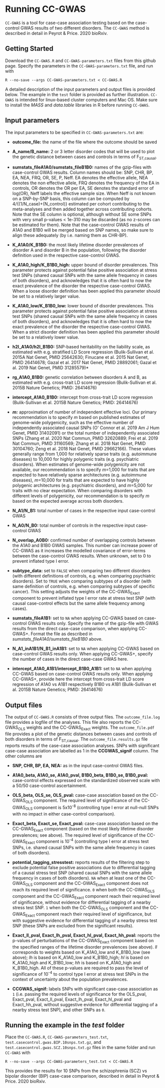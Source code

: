 # Running CC-GWAS

`CC-GWAS` is a tool for case-case association testing based on the case-control GWAS results of two different disorders. The `CC-GWAS` method is described in detail in Peyrot & Price. 2020 bioRxiv.

## Getting Started

Download the `CC-GWAS.R` and `CC-GWAS-parameters.txt` files from this github page. Specify the parameters in the `CC-GWAS-parameters.txt` file, and run with

`R --no-save --args CC-GWAS-parameters.txt < CC-GWAS.R`

A detailed description of the input parameters and output files is provided below. The example in the `test` folder is provided as further illustration. `CC-GWAS` is intended for linux-based cluster computers and Mac OS. Make sure to install the *MASS* and *data.table* libraries in R before running `CC-GWAS`.

## Input parameters

The input parameters to be specified in `CC-GWAS-parameters.txt` are:

* **outcome_file:** the name of the file where the outcome should be saved

* **A_name/B_name:** 2 or 3 letter disorder codes that will be used to plot the genetic distance between cases and controls in terms of F<sub>ST,causal</sub>.

* **sumstats_fileA1A0/sumstats_fileB1B0:** names of the gzip-files with case-control GWAS results. Column names should be: SNP, CHR, BP, EA, NEA, FRQ, OR, SE, P, Neff. EA denotes the effective allele, NEA denotes the non effective allele, FRQ denotes the frequency of the EA in controls, OR denotes the OR per EA, SE denotes the standard error of log(OR), Neff labels the effective sample size. When Neff is not known on a SNP-by-SNP basis, this column can be computed by 4/{(1/N_case)+(N_control)} estimated per cohort contributing to the meta-analyses and then added together across contributing cohorts. Note that the SE column is optional, although without SE some SNPs with very small p-values < 1e-310 may be discarded (as no z-scores can be estimated for them). Note that the case-control GWAS results of A1A0 and B1B0 will be merged based on SNP names, so make sure to align these adequately (by i.e. naming them as CHR-BP).

* **K_A1A0/K_B1B0:** the most likely lifetime disorder prevalences of disorder A and disorder B in the population, following the disorder definition used in the respective case-control GWAS. 

* **K_A1A0_high/K_B1B0_high:** upper bound of disorder prevalences. This parameter protects against potential false positive association at stress test SNPs (shared causal SNPs with the same allele frequency in cases of both disorders), and acknowledges that it is often hard to now the exact prevalence of the disorder the respective case-control GWAS. When a loose disorder definition has been applied this parameter should be set to a relatively larger value.

* **K_A1A0_low/K_B1B0_low:** lower bound of disorder prevalences. This parameter protects against potential false positive association at stress test SNPs (shared causal SNPs with the same allele frequency in cases of both disorders), and acknowledges that it is often hard to now the exact prevalence of the disorder the respective case-control GWAS. When a strict disorder definition has been applied this parameter should be set to a relatively lower value.

* **h2l_A1A0/h2l_B1B0:** SNP-based heritability on the liability scale, as estimated with e.g. stratified LD Score regression (Bulik-Sullivan et al. 2015A Nat Genet, PMID 25642630; Finucane et al. 2015 Nat Genet, PMID 26414678; Gazal et al. 2017 Nat Genet, PMID 28892061; Gazal et al. 2019 Nat Genet, PMID 31285579)*

* **rg_A1A0_B1B0:** genetic correlation between disorders A and B, as estimated with e.g. cross-trait LD score regression (Bulik-Sullivan et al. 2015B Nature Genetics; PMID: 26414676)

* **intercept_A1A0_B1B0:** intercept from cross-trait LD score regression (Bulik-Sullivan et al. 2015B Nature Genetics; PMID: 26414676) 

* ***m:*** approximation of number of independent effective loci. Our primary recommendation is to specify *m* based on published estimates of genome-wide polygenicity, such as the effective number of independently associated causal SNPs (O' Connor et al. 2019 Am J Hum Genet, PMID 31402091) or the total number of independently associated SNPs (Zhang et al. 2020 Nat Commun, PMID 32620889; Frei et al. 2019 Nat Commun, PMID 31160569; Zhang et al. 2018 Nat Genet, PMID 30104760; Zeng et al. 2018 Nat Genet, PMID 29662166). These values generally range from 1,000 for relatively sparse traits (e.g. autoimmune diseases) to 10,000 for highly polygenic traits (e.g. psychiatric disorders). When estimates of genome-wide polygenicity are not available, our recommendation is to specify *m*=1,000 for traits that are expected to have relatively sparse architectures (e.g. autoimmune diseases), *m*=10,000 for traits that are expected to have highly polygenic architectures (e.g. psychiatric disorders), and *m*=5,000 for traits with no clear expectation. When comparing disorders with different levels of polygenicity, our recommendation is to specify *m* based on the expected average across both disorders.

* **N_A1/N_B1:** total number of cases in the respective input case-control GWAS 

* **N_A0/N_B0:** total number of controls in the respective input case-control GWAS 

* **N_overlap_A0B0:** confirmed number of overlapping controls between the A1A0 and B1B0 GWAS samples. This number can increase power of CC-GWAS as it increases the modelled covariance of error-terms between the case-control GWAS results. When unknown, set to 0 to prevent inflated type I error.

* **subtype_data:** set to `FALSE` when comparing two different disorders (with different definitions of controls, e.g. when comparing psychiatric disorders). Set to `TRUE` when comparing subtypes of a disorder (with same definition of controls, e.g. when comparing subtypes of specific cancer). This setting adjusts the weights of the CC-GWAS<sub>Exact</sub> component to prevent inflated type I error rate at stress test SNP (with causal case-control effects but the same allele frequency among cases).

* **sumstats_fileA1B1:** set to `NA` when applying CC-GWAS based on case-control GWAS results only. Specify the name of the gzip-file with GWAS results from the direct case-case comparison, when applying CC-GWAS+. Format the file as described in *sumstats_fileA1A0/sumstats_fileB1B0* above.

* **N_A1_inA1B1/N_B1_inA1B1:** set to `NA` when applying CC-GWAS based on case-control GWAS results only. When applying CC-GWAS+, specify the number of cases in the direct case-case GWAS here.

* **intercept_A1A0_A1B1/intercept_B1B0_A1B1:** set to `NA` when applying CC-GWAS based on case-control GWAS results only. When applying CC-GWAS+, provide here the intercept from cross-trait LD score regression of A1A0 vs A1B1 respectively B1B0 vs A1B1 (Bulik-Sullivan et al. 2015B Nature Genetics; PMID: 26414676)

## Output files
The output of `CC-GWAS.R` consists of three output files. The `outcome_file.log` file provides a logfile of the analyses. This file also reports the CC-GWAS<sub>OLS</sub> weights and the CC-GWAS<sub>Exact</sub> weights. The `outcome_file.pdf` file provides a plot of the genetic distances between cases and controls of both disorders in terms of F<sub>ST,causal</sub>. The `outcome_file.results.gz` file reports results of the case-case association analyses. SNPs with significant case-case association are labelled as 1 in the **CCGWAS_signif** column. The other columns are

* **SNP, CHR, BP, EA, NEA:** as in the input case-control GWAS files.

* **A1A0_beta, A1A0_se, A1A0_pval, B1B0_beta, B1B0_se, B1B0_pval:** case-control effects expressed on the standardized observed scale with a 50/50 case-control ascertainment. 

* **OLS_beta, OLS_se, OLS_pval:** case-case association based on the CC-GWAS<sub>OLS</sub> component. The required level of significance of the CC-GWAS<sub>OLS</sub> component is 5x10<sup>-8</sup> (controlling type I error at null-null SNPs with no impact in either case-control comparison). 

* **Exact_beta, Exact_se, Exact_pval:** case-case association based on the CC-GWAS<sub>Exact</sub> component (based on the most likely lifetime disorder prevalences; see above). The required level of significance of the CC-GWAS<sub>Exact</sub> component is 10<sup>-4</sup> (controlling type I error at stress test SNPs, i.e. shared causal SNPs with the same allele frequency in cases of both disorders). 

* **potential_tagging_stresstest:** reports results of the filtering step to exclude potential false positive associations due to differential tagging of a causal stress test SNP (shared causal SNPs with the same allele frequency in cases of both disorders). `NA` when at least one of the CC-GWAS<sub>OLS</sub> component and the CC-GWAS<sub>Exact</sub> component does not reach its required level of significance. `0` when both the CC-GWAS<sub>OLS</sub> component and the CC-GWAS<sub>Exact</sub> component reach their required level of significance, without evidence for differential tagging of a nearby stress test SNP. `1` when both the CC-GWAS<sub>OLS</sub> component and the CC-GWAS<sub>Exact</sub> component reach their required level of significance, but with suggestive evidence for differential tagging of a nearby stress test SNP (these SNPs are excluded from the significant results). 

* **Exact_ll_pval, Exact_lh_pval, Exact_hl_pval, Exact_hh_pval:** reports the p-values of perturbations of the CC-GWAS<sub>Exact</sub> component based on the specified ranges of the lifetime disorder prevalences (see above). *ll* corresponds to weights based on K_A1A0_low and K_B1B0_low (see above); *lh* is based on K_A1A0_low and K_B1B0_high; *hl* is based on K_A1A0_high and K_B1B0_low; *hh* is based on K_A1A0_high and K_B1B0_high. All of these p-values are required to pass the level of significance of 10<sup>-4</sup> to control type I error at stress test SNPs in the context of uncertainty about the population prevalences.

* **CCGWAS_signif:** labels SNPs with significant case-case association as `1` (i.e. passing the required levels of significance for the OLS_pval, Exact_pval, Exact_ll_pval, Exact_lh_pval, Exact_hl_pval and Exact_hh_pval, without suggestive evidence for differential tagging of a nearby stress test SNP), and other SNPs as `0`. 

## Running the example in the *test* folder 

Place the `CC-GWAS.R`, `CC-GWAS-parameters_test.txt`, `test.casecontrol.gwas.BIP.10snps.txt.gz`, and `test.casecontrol.gwas.SCZ.10snps.txt.gz` files in the same folder and run `CC-GWAS` with  

`R --no-save --args CC-GWAS-parameters_test.txt < CC-GWAS.R`

This provides the results for 10 SNPs from the schizophrenia (SCZ) vs bipolar disorder (BIP) case-case comparison, described in detail in Peyrot & Price. 2020 bioRxiv.
